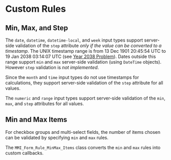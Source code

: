 # Custom Rules

## Min, Max, and Step

The `date`, `datetime`, `datetime-local`, and `week` input types support server-side
validation of the `step` attribute _only if the value can be converted to a timestamp_.
The UNIX timestamp range is from 13 Dec 1901 20:45:54 UTC to 19 Jan 2038 03:14:07 UTC
(see [Year 2038 Problem](http://en.wikipedia.org/wiki/Year_2038_problem)). Dates outside
this range support `min` and `max` server-side validation (using `DateTime` objects). However
`step` validation is _not implemented_.

Since the `month` and `time` input types do not use timestamps for calculations,
they support server-side validation of the `step` attribute for all values.

The `numeric` and `range` input types support server-side validation of the `min`, `max`, and
`step` attributes for all values.

## Min and Max Items

For checkbox groups and multi-select fields, the number of items chosen can be validated
by specifying `min` and `max` rules.

The `MMI_Form_Rule_MinMax_Items` class converts the `min` and `max` rules into custom
callbacks.
